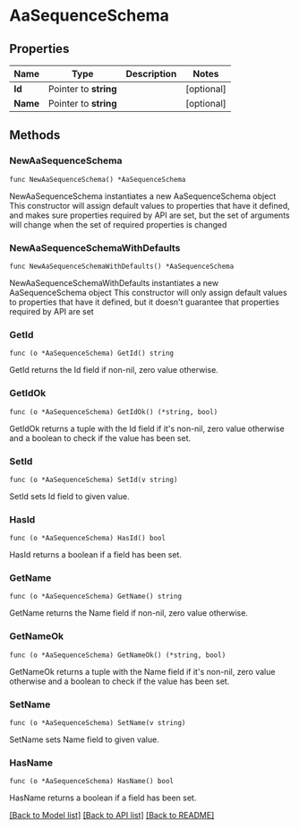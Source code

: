 # AaSequenceSchema

## Properties

Name | Type | Description | Notes
------------ | ------------- | ------------- | -------------
**Id** | Pointer to **string** |  | [optional] 
**Name** | Pointer to **string** |  | [optional] 

## Methods

### NewAaSequenceSchema

`func NewAaSequenceSchema() *AaSequenceSchema`

NewAaSequenceSchema instantiates a new AaSequenceSchema object
This constructor will assign default values to properties that have it defined,
and makes sure properties required by API are set, but the set of arguments
will change when the set of required properties is changed

### NewAaSequenceSchemaWithDefaults

`func NewAaSequenceSchemaWithDefaults() *AaSequenceSchema`

NewAaSequenceSchemaWithDefaults instantiates a new AaSequenceSchema object
This constructor will only assign default values to properties that have it defined,
but it doesn't guarantee that properties required by API are set

### GetId

`func (o *AaSequenceSchema) GetId() string`

GetId returns the Id field if non-nil, zero value otherwise.

### GetIdOk

`func (o *AaSequenceSchema) GetIdOk() (*string, bool)`

GetIdOk returns a tuple with the Id field if it's non-nil, zero value otherwise
and a boolean to check if the value has been set.

### SetId

`func (o *AaSequenceSchema) SetId(v string)`

SetId sets Id field to given value.

### HasId

`func (o *AaSequenceSchema) HasId() bool`

HasId returns a boolean if a field has been set.

### GetName

`func (o *AaSequenceSchema) GetName() string`

GetName returns the Name field if non-nil, zero value otherwise.

### GetNameOk

`func (o *AaSequenceSchema) GetNameOk() (*string, bool)`

GetNameOk returns a tuple with the Name field if it's non-nil, zero value otherwise
and a boolean to check if the value has been set.

### SetName

`func (o *AaSequenceSchema) SetName(v string)`

SetName sets Name field to given value.

### HasName

`func (o *AaSequenceSchema) HasName() bool`

HasName returns a boolean if a field has been set.


[[Back to Model list]](../README.md#documentation-for-models) [[Back to API list]](../README.md#documentation-for-api-endpoints) [[Back to README]](../README.md)


